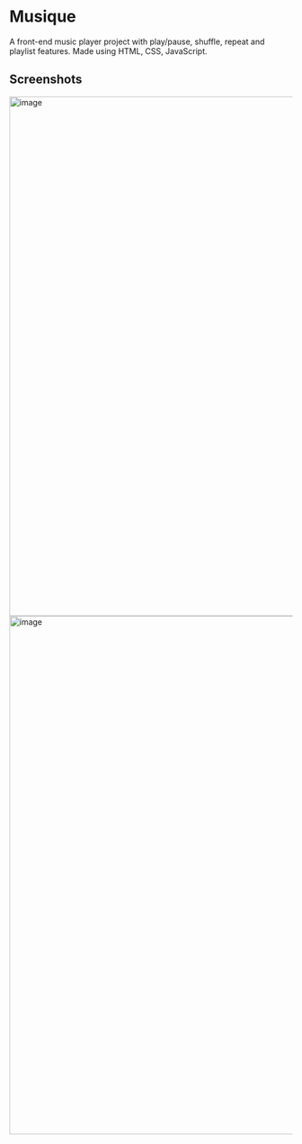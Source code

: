 # Musique
A front-end music player project with play/pause, shuffle, repeat and playlist features. 
Made using HTML, CSS, JavaScript.

## Screenshots
<img width="922" alt="image" src="https://user-images.githubusercontent.com/97721201/176611217-4c70417a-2270-405c-9902-49923c65b4be.png">

<img width="920" alt="image" src="https://user-images.githubusercontent.com/97721201/176611368-1a3c00c1-d662-4241-baf6-131088f78bc1.png">
